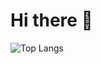 # Hi there :wave:

![Top Langs](https://github-readme-stats.vercel.app/api/top-langs/?username=maksnowak&theme=transparent&size_weight=0.5&count_weight=0.5&langs_count=10&layout=compact&hide=jupyter%20notebook)
